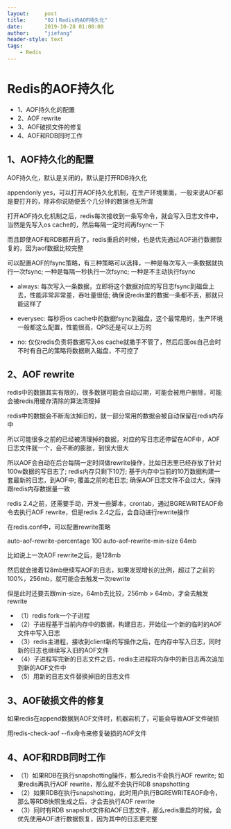 ```yaml
---
layout:     post
title:      "02丨Redis的AOF持久化"
date:       2019-10-28 01:00:00
author:     "jiefang"
header-style: text
tags:
    - Redis
---
```

# Redis的AOF持久化
- 1、AOF持久化的配置
- 2、AOF rewrite
- 3、AOF破损文件的修复
- 4、AOF和RDB同时工作

## 1、AOF持久化的配置
AOF持久化，默认是关闭的，默认是打开RDB持久化

appendonly yes，可以打开AOF持久化机制，在生产环境里面，一般来说AOF都是要打开的，除非你说随便丢个几分钟的数据也无所谓

打开AOF持久化机制之后，redis每次接收到一条写命令，就会写入日志文件中，当然是先写入os cache的，然后每隔一定时间再fsync一下

而且即使AOF和RDB都开启了，redis重启的时候，也是优先通过AOF进行数据恢复的，因为aof数据比较完整

可以配置AOF的fsync策略，有三种策略可以选择，一种是每次写入一条数据就执行一次fsync; 一种是每隔一秒执行一次fsync; 一种是不主动执行fsync

- always: 每次写入一条数据，立即将这个数据对应的写日志fsync到磁盘上去，性能非常非常差，吞吐量很低; 确保说redis里的数据一条都不丢，那就只能这样了

- everysec: 每秒将os cache中的数据fsync到磁盘，这个最常用的，生产环境一般都这么配置，性能很高，QPS还是可以上万的

- no: 仅仅redis负责将数据写入os cache就撒手不管了，然后后面os自己会时不时有自己的策略将数据刷入磁盘，不可控了

## 2、AOF rewrite

redis中的数据其实有限的，很多数据可能会自动过期，可能会被用户删除，可能会被redis用缓存清除的算法清理掉

redis中的数据会不断淘汰掉旧的，就一部分常用的数据会被自动保留在redis内存中

所以可能很多之前的已经被清理掉的数据，对应的写日志还停留在AOF中，AOF日志文件就一个，会不断的膨胀，到很大很大

所以AOF会自动在后台每隔一定时间做rewrite操作，比如日志里已经存放了针对100w数据的写日志了; redis内存只剩下10万; 基于内存中当前的10万数据构建一套最新的日志，到AOF中; 覆盖之前的老日志; 确保AOF日志文件不会过大，保持跟redis内存数据量一致

redis 2.4之前，还需要手动，开发一些脚本，crontab，通过BGREWRITEAOF命令去执行AOF rewrite，但是redis 2.4之后，会自动进行rewrite操作

在redis.conf中，可以配置rewrite策略

auto-aof-rewrite-percentage 100
auto-aof-rewrite-min-size 64mb

比如说上一次AOF rewrite之后，是128mb

然后就会接着128mb继续写AOF的日志，如果发现增长的比例，超过了之前的100%，256mb，就可能会去触发一次rewrite

但是此时还要去跟min-size，64mb去比较，256mb > 64mb，才会去触发rewrite

- （1）redis fork一个子进程
- （2）子进程基于当前内存中的数据，构建日志，开始往一个新的临时的AOF文件中写入日志
- （3）redis主进程，接收到client新的写操作之后，在内存中写入日志，同时新的日志也继续写入旧的AOF文件
- （4）子进程写完新的日志文件之后，redis主进程将内存中的新日志再次追加到新的AOF文件中
- （5）用新的日志文件替换掉旧的日志文件

## 3、AOF破损文件的修复

如果redis在append数据到AOF文件时，机器宕机了，可能会导致AOF文件破损

用redis-check-aof --fix命令来修复破损的AOF文件

## 4、AOF和RDB同时工作

- （1）如果RDB在执行snapshotting操作，那么redis不会执行AOF rewrite; 如果redis再执行AOF rewrite，那么就不会执行RDB snapshotting
- （2）如果RDB在执行snapshotting，此时用户执行BGREWRITEAOF命令，那么等RDB快照生成之后，才会去执行AOF rewrite
- （3）同时有RDB snapshot文件和AOF日志文件，那么redis重启的时候，会优先使用AOF进行数据恢复，因为其中的日志更完整